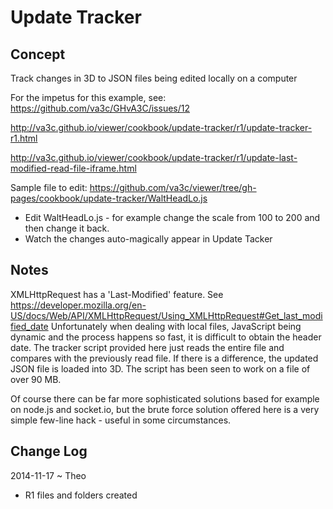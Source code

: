 Update Tracker
===
## Concept

Track changes in 3D to JSON files being edited locally on a computer

For the impetus for this example, see: <https://github.com/va3c/GHvA3C/issues/12>

<http://va3c.github.io/viewer/cookbook/update-tracker/r1/update-tracker-r1.html>

<http://va3c.github.io/viewer/cookbook/update-tracker/r1/update-last-modified-read-file-iframe.html>

Sample file to edit: <https://github.com/va3c/viewer/tree/gh-pages/cookbook/update-tracker/WaltHeadLo.js>

* Edit WaltHeadLo.js - for example change the scale from 100 to 200 and then change it back.
* Watch the changes auto-magically appear in Update Tacker

## Notes

XMLHttpRequest has a 'Last-Modified' feature.
See <https://developer.mozilla.org/en-US/docs/Web/API/XMLHttpRequest/Using_XMLHttpRequest#Get_last_modified_date>
Unfortunately when dealing with local files, JavaScript being dynamic and the process happens so fast, it is difficult to obtain the header date.
The tracker script provided here just reads the entire file and compares with the previously read file.
If there is a difference, the updated JSON file is loaded into 3D.
The script has been seen to work on a file of over 90 MB.

Of course there can be far more sophisticated solutions based for example on node.js and socket.io, 
but the brute force solution offered here is a very simple few-line hack - useful in some circumstances.

 


## Change Log

2014-11-17 ~ Theo

* R1 files and folders created
